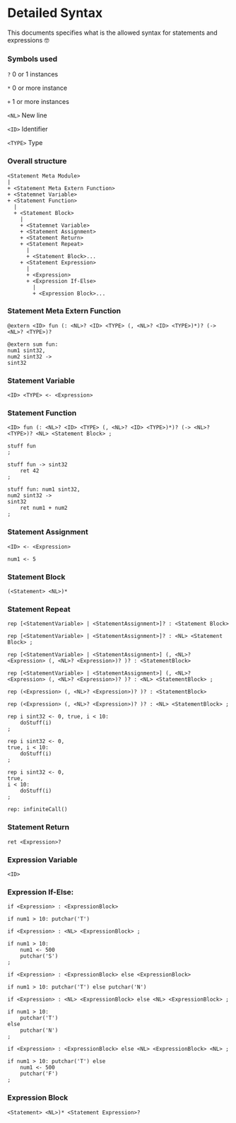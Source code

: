 # Detailed Syntax

This documents specifies what is the allowed syntax for statements and expressions 🤓

### Symbols used
`?` 0 or 1 instances

`*` 0 or more instance

`+` 1 or more instances

`<NL>` New line

`<ID>` Identifier

`<TYPE>` Type

### Overall structure
```
<Statement Meta Module>
|
+ <Statement Meta Extern Function>
+ <Statemnet Variable>
+ <Statement Function>
  |
  + <Statement Block>
    |
    + <Statemnet Variable>
    + <Statement Assignment>
    + <Statement Return>
    + <Statement Repeat>
      |
      + <Statement Block>...
    + <Statement Expression>
      |
      + <Expression>
      + <Expression If-Else>
        |
        + <Expression Block>...
```

### Statement Meta Extern Function
`@extern <ID> fun (: <NL>? <ID> <TYPE> (, <NL>? <ID> <TYPE>)*)? (-> <NL>? <TYPE>)?`
```
@extern sum fun:
num1 sint32,
num2 sint32 ->
sint32
```

### Statement Variable
`<ID> <TYPE> <- <Expression>`

### Statement Function
`<ID> fun (: <NL>? <ID> <TYPE> (, <NL>? <ID> <TYPE>)*)? (-> <NL>? <TYPE>)? <NL> <Statement Block> ;`
```
stuff fun
;

stuff fun -> sint32
    ret 42
;

stuff fun: num1 sint32,
num2 sint32 ->
sint32
    ret num1 + num2
;
```

### Statement Assignment
`<ID> <- <Expression>`
```
num1 <- 5
```

### Statement Block
`(<Statement> <NL>)*`

### Statement Repeat
`rep [<StatementVariable> | <StatementAssignment>]? : <Statement Block>`

`rep [<StatementVariable> | <StatementAssignment>]? : <NL> <Statement Block> ;`

`rep [<StatementVariable> | <StatementAssignment>] (, <NL>? <Expression> (, <NL>? <Expression>)? )? : <StatementBlock>`

`rep [<StatementVariable> | <StatementAssignment>] (, <NL>? <Expression> (, <NL>? <Expression>)? )? : <NL> <StatementBlock> ;`

`rep (<Expression> (, <NL>? <Expression>)? )? : <StatementBlock>`

`rep (<Expression> (, <NL>? <Expression>)? )? : <NL> <StatementBlock> ;`
```
rep i sint32 <- 0, true, i < 10:
    doStuff(i)
;

rep i sint32 <- 0,
true, i < 10:
    doStuff(i)
;

rep i sint32 <- 0,
true,
i < 10:
    doStuff(i)
;

rep: infiniteCall()
```

### Statement Return
`ret <Expression>?`

### Expression Variable
`<ID>`

### Expression If-Else:
`if <Expression> : <ExpressionBlock>`
```
if num1 > 10: putchar('T')

```

`if <Expression> : <NL> <ExpressionBlock> ;`
```
if num1 > 10:
    num1 <- 500
    putchar('S')
;
```

`if <Expression> : <ExpressionBlock> else <ExpressionBlock>`
```
if num1 > 10: putchar('T') else putchar('N')

```

`if <Expression> : <NL> <ExpressionBlock> else <NL> <ExpressionBlock> ;`
```
if num1 > 10:
    putchar('T')
else
    putchar('N')
;

```

`if <Expression> : <ExpressionBlock> else <NL> <ExpressionBlock> <NL> ;`
```
if num1 > 10: putchar('T') else
    num1 <- 500
    putchar('F')
;

```

### Expression Block
`<Statement> <NL>)* <Statement Expression>?`